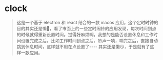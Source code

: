 # clock
> 这是一个基于 electron 和 react 结合的一款 macos 应用，这个定时时钟的目的其实还是懒🤣，看了市面上的一些定时闹铃的应用发现，每次时间到点的时候就得重新设置时间，觉得好麻烦啊，我想的是能否设置休息和工作时间设置完成之后，比如工作时间到点之后，铃声一响，响完之后，直接自动跳到休息时间，这样就不用在点设置了---- 其实还是懒😏，于是就有了这样一款应用。
